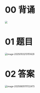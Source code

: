 # 00 背诵

<img src="https://cvp.oss-cn-shanghai.aliyuncs.com/202506051116164.png" style="zoom:50%;" />



# 01 题目

<img src="https://cvp.oss-cn-shanghai.aliyuncs.com/202501032131591.png" alt="image-20250103213151429" style="zoom:50%;" />



# 02 答案

<img src="https://cvp.oss-cn-shanghai.aliyuncs.com/202506051117848.png" alt="image-20250605111722473" style="zoom:50%;" />












